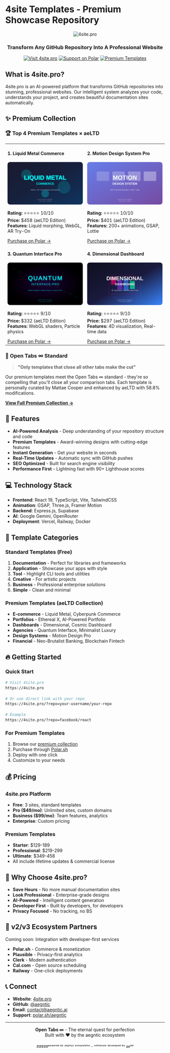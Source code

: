 # 4site Templates - Premium Showcase Repository

<div align="center">
  <img src="https://raw.githubusercontent.com/aegntic/4site-templates/main/assets/4site-logo.svg" alt="4site.pro" width="300" />
  
  <h3>Transform Any GitHub Repository Into A Professional Website</h3>
  
  <p>
    <a href="https://4site.pro"><img src="https://img.shields.io/badge/Visit-4site.pro-000000?style=for-the-badge&logo=vercel&logoColor=white" alt="Visit 4site.pro" /></a>
    <a href="https://polar.sh/aegntic"><img src="https://img.shields.io/badge/Support_on-Polar-7C3AED?style=for-the-badge&logo=polar&logoColor=white" alt="Support on Polar" /></a>
    <a href="#premium-collection"><img src="https://img.shields.io/badge/Premium_Templates-Available-gold?style=for-the-badge" alt="Premium Templates" /></a>
  </p>
</div>

## What is 4site.pro?

4site.pro is an AI-powered platform that transforms GitHub repositories into stunning, professional websites. Our intelligent system analyzes your code, understands your project, and creates beautiful documentation sites automatically.

## ✨ Premium Collection

### 🏆 Top 4 Premium Templates × aeLTD

<table>
  <tr>
    <td width="50%">
      <h4>1. Liquid Metal Commerce</h4>
      <img src="https://raw.githubusercontent.com/aegntic/4site-templates/master/assets/templates/liquid-metal-preview.svg" alt="Liquid Metal Commerce" width="100%" style="border-radius: 8px;" />
      <p>
        <strong>Rating:</strong> ⭐⭐⭐⭐⭐ 10/10<br>
        <strong>Price:</strong> $458 (aeLTD Edition)<br>
        <strong>Features:</strong> Liquid morphing, WebGL, AR Try-On
      </p>
      <a href="https://polar.sh/aegntic">Purchase on Polar →</a>
    </td>
    <td width="50%">
      <h4>2. Motion Design System Pro</h4>
      <img src="https://raw.githubusercontent.com/aegntic/4site-templates/master/assets/templates/motion-system-preview.svg" alt="Motion Design System" width="100%" style="border-radius: 8px;" />
      <p>
        <strong>Rating:</strong> ⭐⭐⭐⭐⭐ 10/10<br>
        <strong>Price:</strong> $401 (aeLTD Edition)<br>
        <strong>Features:</strong> 200+ animations, GSAP, Lottie
      </p>
      <a href="https://polar.sh/aegntic">Purchase on Polar →</a>
    </td>
  </tr>
  <tr>
    <td width="50%">
      <h4>3. Quantum Interface Pro</h4>
      <img src="https://raw.githubusercontent.com/aegntic/4site-templates/master/assets/templates/quantum-interface-preview.svg" alt="Quantum Interface" width="100%" style="border-radius: 8px;" />
      <p>
        <strong>Rating:</strong> ⭐⭐⭐⭐⭐ 9/10<br>
        <strong>Price:</strong> $332 (aeLTD Edition)<br>
        <strong>Features:</strong> WebGL shaders, Particle physics
      </p>
      <a href="https://polar.sh/aegntic">Purchase on Polar →</a>
    </td>
    <td width="50%">
      <h4>4. Dimensional Dashboard</h4>
      <img src="https://raw.githubusercontent.com/aegntic/4site-templates/master/assets/templates/dimensional-preview.svg" alt="Dimensional Dashboard" width="100%" style="border-radius: 8px;" />
      <p>
        <strong>Rating:</strong> ⭐⭐⭐⭐⭐ 9/10<br>
        <strong>Price:</strong> $297 (aeLTD Edition)<br>
        <strong>Features:</strong> 4D visualization, Real-time data
      </p>
      <a href="https://polar.sh/aegntic">Purchase on Polar →</a>
    </td>
  </tr>
</table>

### 🎯 Open Tabs ∞ Standard

> **"Only templates that close all other tabs make the cut"**

Our premium templates meet the Open Tabs ∞ standard - they're so compelling that you'll close all your comparison tabs. Each template is personally curated by Mattae Cooper and enhanced by aeLTD with 58.8% modifications.

[**View Full Premium Collection →**](https://github.com/aegntic/4site-templates/blob/main/README-PREMIUM.md)

## 🚀 Features

- **AI-Powered Analysis** - Deep understanding of your repository structure and code
- **Premium Templates** - Award-winning designs with cutting-edge features
- **Instant Generation** - Get your website in seconds
- **Real-Time Updates** - Automatic sync with GitHub pushes
- **SEO Optimized** - Built for search engine visibility
- **Performance First** - Lightning fast with 90+ Lighthouse scores

## 💻 Technology Stack

- **Frontend**: React 19, TypeScript, Vite, TailwindCSS
- **Animation**: GSAP, Three.js, Framer Motion
- **Backend**: Express.js, Supabase
- **AI**: Google Gemini, OpenRouter
- **Deployment**: Vercel, Railway, Docker

## 🎨 Template Categories

### Standard Templates (Free)
1. **Documentation** - Perfect for libraries and frameworks
2. **Application** - Showcase your apps with style
3. **Tool** - Highlight CLI tools and utilities
4. **Creative** - For artistic projects
5. **Business** - Professional enterprise solutions
6. **Simple** - Clean and minimal

### Premium Templates (aeLTD Collection)
- **E-commerce** - Liquid Metal, Cyberpunk Commerce
- **Portfolios** - Ethereal X, AI-Powered Portfolio
- **Dashboards** - Dimensional, Cosmic Dashboard
- **Agencies** - Quantum Interface, Minimalist Luxury
- **Design Systems** - Motion Design Pro
- **Financial** - Neo-Brutalist Banking, Blockchain Fintech

## 🔥 Getting Started

### Quick Start
```bash
# Visit 4site.pro
https://4site.pro

# Or use direct link with your repo
https://4site.pro/?repo=your-username/your-repo

# Example
https://4site.pro/?repo=facebook/react
```

### For Premium Templates
1. Browse our [premium collection](https://github.com/aegntic/4site-templates/blob/master/README-PREMIUM.md)
2. Purchase through [Polar.sh](https://polar.sh/aegntic)
3. Deploy with one click
4. Customize to your needs

## 💰 Pricing

### 4site.pro Platform
- **Free**: 3 sites, standard templates
- **Pro ($49/mo)**: Unlimited sites, custom domains
- **Business ($99/mo)**: Team features, analytics
- **Enterprise**: Custom pricing

### Premium Templates
- **Starter**: $129-189
- **Professional**: $219-299
- **Ultimate**: $349-458
- All include lifetime updates & commercial license

## 🌟 Why Choose 4site.pro?

- **Save Hours** - No more manual documentation sites
- **Look Professional** - Enterprise-grade designs
- **AI-Powered** - Intelligent content generation
- **Developer First** - Built by developers, for developers
- **Privacy Focused** - No tracking, no BS

## 🤝 v2/v3 Ecosystem Partners

Coming soon: Integration with developer-first services
- **Polar.sh** - Commerce & monetization
- **Plausible** - Privacy-first analytics
- **Clerk** - Modern authentication
- **Cal.com** - Open source scheduling
- **Railway** - One-click deployments

## 📞 Connect

- **Website**: [4site.pro](https://4site.pro)
- **GitHub**: [@aegntic](https://github.com/aegntic)
- **Email**: contact@aegntic.ai
- **Support**: [polar.sh/aegntic](https://polar.sh/aegntic)

---

<div align="center">
  <p>
    <strong>Open Tabs ∞</strong> - The eternal quest for perfection<br>
    Built with ❤️ by the aegntic ecosystem
  </p>
  
  <p>
    <sub>
      #####ᵖᵒʷᵉʳᵉᵈ ᵇʸ ᵃᵉᵍⁿᵗᶦᶜ ᵉᶜᵒˢʸˢᵗᵉᵐˢ - ʳᵘᵗʰˡᵉˢˢˡʸ ᵈᵉᵛᵉˡᵒᵖᵉᵈ ᵇʸ aeˡᵗᵈ
    </sub>
  </p>
</div>